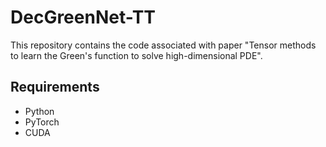 # DecGreenNet-TT

This repository contains the code associated with paper "Tensor methods to learn the Green's function to solve high-dimensional PDE". 

## Requirements
- Python
- PyTorch
- CUDA


